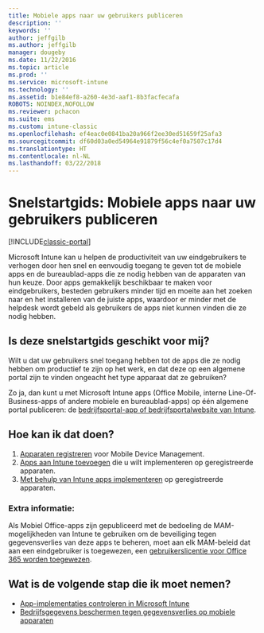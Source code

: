 ```yaml
---
title: Mobiele apps naar uw gebruikers publiceren
description: ''
keywords: ''
author: jeffgilb
ms.author: jeffgilb
manager: dougeby
ms.date: 11/22/2016
ms.topic: article
ms.prod: ''
ms.service: microsoft-intune
ms.technology: ''
ms.assetid: b1e84ef8-a260-4e3d-aaf1-8b3facfecafa
ROBOTS: NOINDEX,NOFOLLOW
ms.reviewer: pchacon
ms.suite: ems
ms.custom: intune-classic
ms.openlocfilehash: ef4eac0e0841ba20a966f2ee30ed51659f25afa3
ms.sourcegitcommit: df60d03a0ed54964e91879f56c4ef0a7507c17d4
ms.translationtype: HT
ms.contentlocale: nl-NL
ms.lasthandoff: 03/22/2018
---
```

# <a name="quick-start-guide-publish-mobile-apps-to-your-users"></a>Snelstartgids: Mobiele apps naar uw gebruikers publiceren

[!INCLUDE[classic-portal](../includes/classic-portal.md)]

Microsoft Intune kan u helpen de productiviteit van uw eindgebruikers te verhogen door hen snel en eenvoudig toegang te geven tot de mobiele apps en de bureaublad-apps die ze nodig hebben van de apparaten van hun keuze. Door apps gemakkelijk beschikbaar te maken voor eindgebruikers, besteden gebruikers minder tijd en moeite aan het zoeken naar en het installeren van de juiste apps, waardoor er minder met de helpdesk wordt gebeld als gebruikers de apps niet kunnen vinden die ze nodig hebben.   

## <a name="is-this-quick-start-guide-right-for-me"></a>Is deze snelstartgids geschikt voor mij?
Wilt u dat uw gebruikers snel toegang hebben tot de apps die ze nodig hebben om productief te zijn op het werk, en dat deze op een algemene portal zijn te vinden ongeacht het type apparaat dat ze gebruiken?

Zo ja, dan kunt u met Microsoft Intune apps (Office Mobile, interne Line-Of-Business-apps of andere mobiele en bureaublad-apps) op één algemene portal publiceren: de [bedrijfsportal-app of bedrijfsportalwebsite van Intune](/intune-user-help/company-portal-frequently-asked-questions).

## <a name="how-do-i-do-it"></a>Hoe kan ik dat doen?
1.  [Apparaten registreren](/intune-classic/deploy-use/enroll-devices-in-microsoft-intune) voor Mobile Device Management.
2.  [Apps aan Intune toevoegen](/intune-classic/deploy-use/add-apps-for-mobile-devices-in-microsoft-intune) die u wilt implementeren op geregistreerde apparaten.
3.  [Met behulp van Intune apps implementeren](/intune-classic/deploy-use/deploy-apps) op geregistreerde apparaten.

### <a name="additional-information"></a>Extra informatie:
Als Mobiel Office-apps zijn gepubliceerd met de bedoeling de MAM-mogelijkheden van Intune te gebruiken om de beveiliging tegen gegevensverlies van deze apps te beheren, moet aan elk MAM-beleid dat aan een eindgebruiker is toegewezen, een [gebruikerslicentie voor Office 365 worden toegewezen](https://support.office.com/article/Assign-or-remove-licenses-for-Office-365-for-business-997596b5-4173-4627-b915-36abac6786dc).

## <a name="what-should-i-do-next"></a>Wat is de volgende stap die ik moet nemen?
- [App-implementaties controleren in Microsoft Intune](/intune-classic/deploy-use/monitor-apps-in-microsoft-intune)
- [Bedrijfsgegevens beschermen tegen gegevensverlies op mobiele apparaten](/intune-classic/deploy-use/protect-app-data-using-mobile-app-management-policies-with-microsoft-intune)

